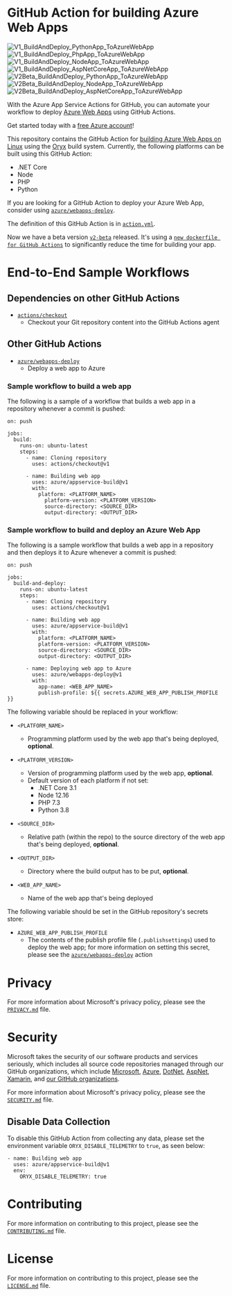 # GitHub Action for building Azure Web Apps

![V1_BuildAndDeploy_PythonApp_ToAzureWebApp](https://github.com/MicrosoftOryx/githubactions-samples/workflows/V1_BuildAndDeploy_PythonApp_ToAzureWebApp/badge.svg?branch=master)
![V1_BuildAndDeploy_PhpApp_ToAzureWebApp](https://github.com/MicrosoftOryx/githubactions-samples/workflows/V1_BuildAndDeploy_PhpApp_ToAzureWebApp/badge.svg?branch=master)
![V1_BuildAndDeploy_NodeApp_ToAzureWebApp](https://github.com/MicrosoftOryx/githubactions-samples/workflows/V1_BuildAndDeploy_NodeApp_ToAzureWebApp/badge.svg?branch=master)
![V1_BuildAndDeploy_AspNetCoreApp_ToAzureWebApp](https://github.com/MicrosoftOryx/githubactions-samples/workflows/V1_BuildAndDeploy_AspNetCoreApp_ToAzureWebApp/badge.svg?branch=master)
![V2Beta_BuildAndDeploy_PythonApp_ToAzureWebApp](https://github.com/MicrosoftOryx/githubactions-samples/workflows/V2Beta_BuildAndDeploy_PythonApp_ToAzureWebApp/badge.svg?branch=master)
![V2Beta_BuildAndDeploy_NodeApp_ToAzureWebApp](https://github.com/MicrosoftOryx/githubactions-samples/workflows/V2Beta_BuildAndDeploy_NodeApp_ToAzureWebApp/badge.svg?branch=master)
![V2Beta_BuildAndDeploy_AspNetCoreApp_ToAzureWebApp](https://github.com/MicrosoftOryx/githubactions-samples/workflows/V2Beta_BuildAndDeploy_AspNetCoreApp_ToAzureWebApp/badge.svg?branch=master)

With the Azure App Service Actions for GitHub, you can automate your workflow to deploy [Azure Web Apps](https://azure.microsoft.com/en-us/services/app-service/web/) using GitHub Actions.

Get started today with a [free Azure account](https://azure.com/free/open-source)!

This repository contains the GitHub Action for [building Azure Web Apps on Linux](./action.yml) using the [Oryx](https://github.com/microsoft/Oryx) build system. Currently, the following platforms can be built using this GitHub Action:

- .NET Core
- Node
- PHP
- Python

If you are looking for a GitHub Action to deploy your Azure Web App, consider using [`azure/webapps-deploy`](https://github.com/Azure/webapps-deploy).

The definition of this GitHub Action is in [`action.yml`](./action.yml).

Now we have a beta version [`v2-beta`](https://github.com/Azure/appservice-build/tree/v2-beta) released. It's using a [`new dockerfile for GitHub Actions`](https://github.com/microsoft/Oryx/blob/master/images/build/GitHubActions.Dockerfile
) to significantly reduce the time for building your app.

# End-to-End Sample Workflows

## Dependencies on other GitHub Actions

- [`actions/checkout`](https://github.com/actions/checkout)
  - Checkout your Git repository content into the GitHub Actions agent

## Other GitHub Actions

- [`azure/webapps-deploy`](https://github.com/Azure/webapps-deploy)
  - Deploy a web app to Azure

### Sample workflow to build a web app

The following is a sample of a workflow that builds a web app in a repository whenever a commit is pushed:

```
on: push

jobs:
  build:
    runs-on: ubuntu-latest
    steps:
      - name: Cloning repository
        uses: actions/checkout@v1

      - name: Building web app
        uses: azure/appservice-build@v1
        with:
          platform: <PLATFORM_NAME>
            platform-version: <PLATFORM_VERSION>
            source-directory: <SOURCE_DIR>
            output-directory: <OUTPUT_DIR>
```

### Sample workflow to build and deploy an Azure Web App

The following is a sample workflow that builds a web app in a repository and then deploys it to Azure whenever a commit is pushed:

```
on: push

jobs:
  build-and-deploy:
    runs-on: ubuntu-latest
    steps:
      - name: Cloning repository
        uses: actions/checkout@v1

      - name: Building web app
        uses: azure/appservice-build@v1
        with:
          platform: <PLATFORM_NAME>
          platform-version: <PLATFORM_VERSION>
          source-directory: <SOURCE_DIR>
          output-directory: <OUTPUT_DIR>

      - name: Deploying web app to Azure
        uses: azure/webapps-deploy@v1
        with:
          app-name: <WEB_APP_NAME>
          publish-profile: ${{ secrets.AZURE_WEB_APP_PUBLISH_PROFILE }}
```

The following variable should be replaced in your workflow:

- `<PLATFORM_NAME>`
    - Programming platform used by the web app that's being deployed, **optional**.

- `<PLATFORM_VERSION>`
    - Version of programming platform used by the web app, **optional**.
    - Default version of each platform if not set:
      - .NET Core 3.1
      - Node 12.16
      - PHP 7.3
      - Python 3.8

- `<SOURCE_DIR>`
    - Relative path (within the repo) to the source directory of the web app that's being deployed, **optional**.

- `<OUTPUT_DIR>`
    - Directory where the build output has to be put, **optional**.

- `<WEB_APP_NAME>`
    - Name of the web app that's being deployed

The following variable should be set in the GitHub repository's secrets store:

- `AZURE_WEB_APP_PUBLISH_PROFILE`
    - The contents of the publish profile file (`.publishsettings`) used to deploy the web app; for more information on setting this secret, please see the [`azure/webapps-deploy`](https://github.com/Azure/webapps-deploy) action

# Privacy

For more information about Microsoft's privacy policy, please see the [`PRIVACY.md`](./PRIVACY.md) file.

# Security

Microsoft takes the security of our software products and services seriously, which includes all source code repositories managed through our GitHub organizations, which include [Microsoft](https://github.com/Microsoft), [Azure](https://github.com/Azure), [DotNet](https://github.com/dotnet), [AspNet](https://github.com/aspnet), [Xamarin](https://github.com/xamarin), and [our GitHub organizations](https://opensource.microsoft.com/).

For more information about Microsoft's privacy policy, please see the [`SECURITY.md`](./SECURITY.md) file.

## Disable Data Collection

To disable this GitHub Action from collecting any data, please set the environment variable `ORYX_DISABLE_TELEMETRY` to `true`, as seen below:

```
- name: Building web app
  uses: azure/appservice-build@v1
  env:
    ORYX_DISABLE_TELEMETRY: true
```

# Contributing

For more information on contributing to this project, please see the [`CONTRIBUTING.md`](./CONTRIBUTING.md) file.

# License

For more information on contributing to this project, please see the [`LICENSE.md`](./LICENSE.md) file.

